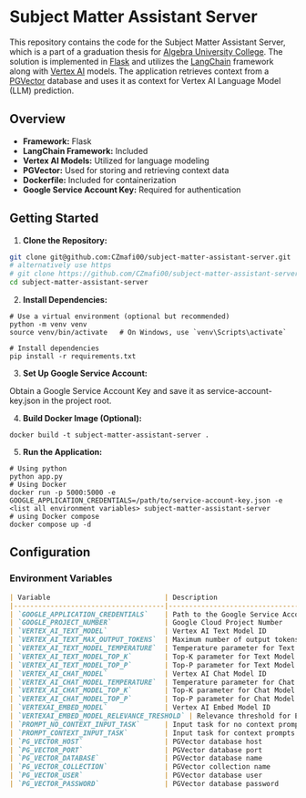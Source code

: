 # Subject Matter Assistant Server

This repository contains the code for the Subject Matter Assistant Server, which is a part of a graduation thesis for [Algebra University College](https://www.algebra.hr/). The solution is implemented in [Flask](https://flask.palletsprojects.com/en/3.0.x/) and utilizes the [LangChain](https://github.com/langchain-ai/langchain) framework along with [Vertex AI](https://cloud.google.com/vertex-ai) models. The application retrieves context from a [PGVector](https://github.com/pgvector/pgvector) database and uses it as context for Vertex AI Language Model (LLM) prediction.

## Overview

- **Framework:** Flask
- **LangChain Framework:** Included
- **Vertex AI Models:** Utilized for language modeling
- **PGVector:** Used for storing and retrieving context data
- **Dockerfile:** Included for containerization
- **Google Service Account Key:** Required for authentication

## Getting Started

1. **Clone the Repository:**
```bash
git clone git@github.com:CZmafi00/subject-matter-assistant-server.git
# alternatively use https
# git clone https://github.com/CZmafi00/subject-matter-assistant-server.git
cd subject-matter-assistant-server
```

2. **Install Dependencies:**
```
# Use a virtual environment (optional but recommended)
python -m venv venv
source venv/bin/activate   # On Windows, use `venv\Scripts\activate`

# Install dependencies
pip install -r requirements.txt
```

3. **Set Up Google Service Account:**

Obtain a Google Service Account Key and save it as service-account-key.json in the project root.

4. **Build Docker Image (Optional):**
```
docker build -t subject-matter-assistant-server .

```

5. **Run the Application:**
```
# Using python
python app.py
# Using Docker
docker run -p 5000:5000 -e GOOGLE_APPLICATION_CREDENTIALS=/path/to/service-account-key.json -e <list all environment variables> subject-matter-assistant-server
# using Docker compose
docker compose up -d
```

## Configuration

### Environment Variables

```markdown
| Variable                            | Description                                      |
|-------------------------------------|--------------------------------------------------|
| `GOOGLE_APPLICATION_CREDENTIALS`    | Path to the Google Service Account Key JSON file |
| `GOOGLE_PROJECT_NUMBER`             | Google Cloud Project Number                      |
| `VERTEX_AI_TEXT_MODEL`              | Vertex AI Text Model ID                          |
| `VERTEX_AI_TEXT_MAX_OUTPUT_TOKENS`  | Maximum number of output tokens for Text Model   |
| `VERTEX_AI_TEXT_MODEL_TEMPERATURE`  | Temperature parameter for Text Model             |
| `VERTEX_AI_TEXT_MODEL_TOP_K`        | Top-K parameter for Text Model                   |
| `VERTEX_AI_TEXT_MODEL_TOP_P`        | Top-P parameter for Text Model                   |
| `VERTEX_AI_CHAT_MODEL`              | Vertex AI Chat Model ID                          |
| `VERTEX_AI_CHAT_MODEL_TEMPERATURE`  | Temperature parameter for Chat Model             |
| `VERTEX_AI_CHAT_MODEL_TOP_K`        | Top-K parameter for Chat Model                   |
| `VERTEX_AI_CHAT_MODEL_TOP_P`        | Top-P parameter for Chat Model                   |
| `VERTEXAI_EMBED_MODEL`              | Vertex AI Embed Model ID                         |
| `VERTEXAI_EMBED_MODEL_RELEVANCE_TRESHOLD` | Relevance threshold for Embed Model        |
| `PROMPT_NO_CONTEXT_INPUT_TASK`      | Input task for no context prompts                |
| `PROMPT_CONTEXT_INPUT_TASK`         | Input task for context prompts                   |
| `PG_VECTOR_HOST`                    | PGVector database host                           |
| `PG_VECTOR_PORT`                    | PGVector database port                           |
| `PG_VECTOR_DATABASE`                | PGVector database name                           |
| `PG_VECTOR_COLLECTION`              | PGVector collection name                         |
| `PG_VECTOR_USER`                    | PGVector database user                           |
| `PG_VECTOR_PASSWORD`                | PGVector database password                       |
